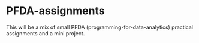 # PFDA-assignments




This will be a mix of small PFDA (programming-for-data-analytics) practical assignments and a mini project.
